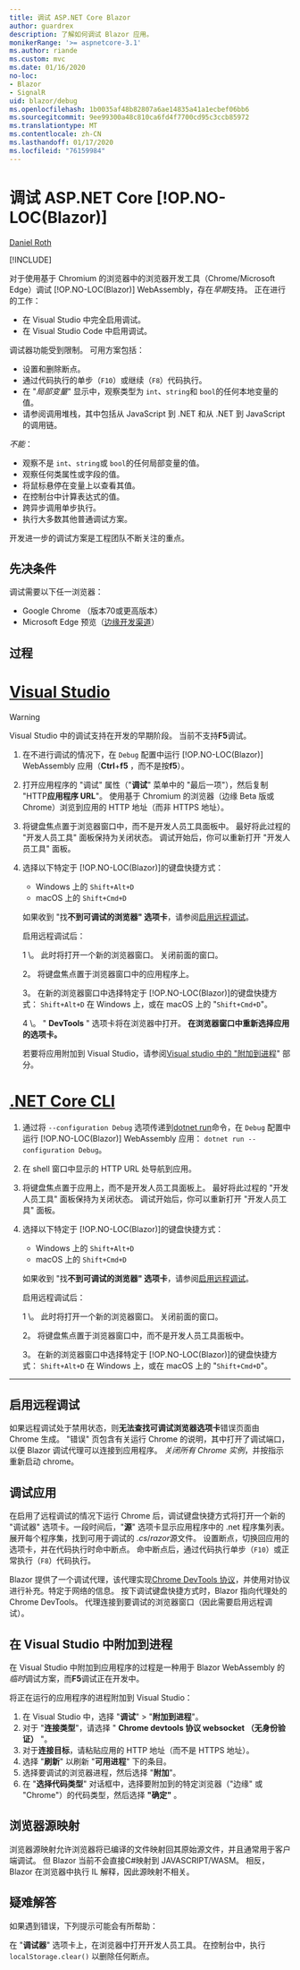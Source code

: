 ```yaml
---
title: 调试 ASP.NET Core Blazor
author: guardrex
description: 了解如何调试 Blazor 应用。
monikerRange: '>= aspnetcore-3.1'
ms.author: riande
ms.custom: mvc
ms.date: 01/16/2020
no-loc:
- Blazor
- SignalR
uid: blazor/debug
ms.openlocfilehash: 1b0035af48b82807a6ae14835a41a1ecbef06bb6
ms.sourcegitcommit: 9ee99300a48c810ca6fd4f7700cd95c3ccb85972
ms.translationtype: MT
ms.contentlocale: zh-CN
ms.lasthandoff: 01/17/2020
ms.locfileid: "76159984"
---
```

# <a name="debug-aspnet-core-opno-locblazor"></a>调试 ASP.NET Core [!OP.NO-LOC(Blazor)]

[Daniel Roth](https://github.com/danroth27)

[!INCLUDE[](~/includes/blazorwasm-preview-notice.md)]

对于使用基于 Chromium 的浏览器中的浏览器开发工具（Chrome/Microsoft Edge）调试 [!OP.NO-LOC(Blazor)] WebAssembly，存在*早期*支持。 正在进行的工作：

* 在 Visual Studio 中完全启用调试。
* 在 Visual Studio Code 中启用调试。

调试器功能受到限制。 可用方案包括：

* 设置和删除断点。
* 通过代码执行的单步（`F10`）或继续（`F8`）代码执行。
* 在 "*局部变量*" 显示中，观察类型为 `int`、`string`和 `bool`的任何本地变量的值。
* 请参阅调用堆栈，其中包括从 JavaScript 到 .NET 和从 .NET 到 JavaScript 的调用链。

*不能*：

* 观察不是 `int`、`string`或 `bool`的任何局部变量的值。
* 观察任何类属性或字段的值。
* 将鼠标悬停在变量上以查看其值。
* 在控制台中计算表达式的值。
* 跨异步调用单步执行。
* 执行大多数其他普通调试方案。

开发进一步的调试方案是工程团队不断关注的重点。

## <a name="prerequisites"></a>先决条件

调试需要以下任一浏览器：

* Google Chrome （版本70或更高版本）
* Microsoft Edge 预览（[边缘开发渠道](https://www.microsoftedgeinsider.com)）

## <a name="procedure"></a>过程

# <a name="visual-studiotabvisual-studio"></a>[Visual Studio](#tab/visual-studio)

> [!WARNING]
> Visual Studio 中的调试支持在开发的早期阶段。 当前不支持**F5**调试。

1. 在不进行调试的情况下，在 `Debug` 配置中运行 [!OP.NO-LOC(Blazor)] WebAssembly 应用（**Ctrl**+**f5** ，而不是按**f5**）。
1. 打开应用程序的 "调试" 属性（"**调试**" 菜单中的 "最后一项"），然后复制 "HTTP**应用程序 URL**"。 使用基于 Chromium 的浏览器（边缘 Beta 版或 Chrome）浏览到应用的 HTTP 地址（而非 HTTPS 地址）。
1. 将键盘焦点置于浏览器窗口中，而不是开发人员工具面板中。 最好将此过程的 "开发人员工具" 面板保持为关闭状态。 调试开始后，你可以重新打开 "开发人员工具" 面板。
1. 选择以下特定于 [!OP.NO-LOC(Blazor)]的键盘快捷方式：

   * Windows 上的 `Shift+Alt+D`
   * macOS 上的 `Shift+Cmd+D`

   如果收到 "找**不到可调试的浏览器" 选项卡**，请参阅[启用远程调试](#enable-remote-debugging)。
   
   启用远程调试后：
   
   1 \。 此时将打开一个新的浏览器窗口。 关闭前面的窗口。

   2。 将键盘焦点置于浏览器窗口中的应用程序上。

   3。 在新的浏览器窗口中选择特定于 [!OP.NO-LOC(Blazor)]的键盘快捷方式： `Shift+Alt+D` 在 Windows 上，或在 macOS 上的 "`Shift+Cmd+D`"。

   4 \。 " **DevTools** " 选项卡将在浏览器中打开。 **在浏览器窗口中重新选择应用的选项卡。**

   若要将应用附加到 Visual Studio，请参阅[Visual studio 中的 "附加到进程](#attach-to-process-in-visual-studio)" 部分。

# <a name="net-core-clitabnetcore-cli"></a>[.NET Core CLI](#tab/netcore-cli/)

1. 通过将 `--configuration Debug` 选项传递到[dotnet run](/dotnet/core/tools/dotnet-run)命令，在 `Debug` 配置中运行 [!OP.NO-LOC(Blazor)] WebAssembly 应用： `dotnet run --configuration Debug`。
1. 在 shell 窗口中显示的 HTTP URL 处导航到应用。
1. 将键盘焦点置于应用上，而不是开发人员工具面板上。 最好将此过程的 "开发人员工具" 面板保持为关闭状态。 调试开始后，你可以重新打开 "开发人员工具" 面板。
1. 选择以下特定于 [!OP.NO-LOC(Blazor)]的键盘快捷方式：

   * Windows 上的 `Shift+Alt+D`
   * macOS 上的 `Shift+Cmd+D`

   如果收到 "找**不到可调试的浏览器" 选项卡**，请参阅[启用远程调试](#enable-remote-debugging)。
   
   启用远程调试后：
   
   1 \。 此时将打开一个新的浏览器窗口。 关闭前面的窗口。

   2。 将键盘焦点置于浏览器窗口中，而不是开发人员工具面板中。

   3。 在新的浏览器窗口中选择特定于 [!OP.NO-LOC(Blazor)]的键盘快捷方式： `Shift+Alt+D` 在 Windows 上，或在 macOS 上的 "`Shift+Cmd+D`"。

---

## <a name="enable-remote-debugging"></a>启用远程调试

如果远程调试处于禁用状态，则**无法查找可调试浏览器选项卡**错误页面由 Chrome 生成。 "错误" 页包含有关运行 Chrome 的说明，其中打开了调试端口，以便 Blazor 调试代理可以连接到应用程序。 *关闭所有 Chrome 实例*，并按指示重新启动 chrome。

## <a name="debug-the-app"></a>调试应用

在启用了远程调试的情况下运行 Chrome 后，调试键盘快捷方式将打开一个新的 "调试器" 选项卡。一段时间后，"**源**" 选项卡显示应用程序中的 .net 程序集列表。 展开每个程序集，找到可用于调试的 *.cs*/*razor*源文件。 设置断点，切换回应用的选项卡，并在代码执行时命中断点。 命中断点后，通过代码执行单步（`F10`）或正常执行（`F8`）代码执行。

Blazor 提供了一个调试代理，该代理实现[Chrome DevTools 协议](https://chromedevtools.github.io/devtools-protocol/)，并使用对协议进行补充。特定于网络的信息。 按下调试键盘快捷方式时，Blazor 指向代理处的 Chrome DevTools。 代理连接到要调试的浏览器窗口（因此需要启用远程调试）。

## <a name="attach-to-process-in-visual-studio"></a>在 Visual Studio 中附加到进程

在 Visual Studio 中附加到应用程序的过程是一种用于 Blazor WebAssembly 的*临时*调试方案，而**F5**调试正在开发中。

将正在运行的应用程序的进程附加到 Visual Studio：

1. 在 Visual Studio 中，选择 "**调试**" > "**附加到进程**"。
1. 对于 "**连接类型**"，请选择 " **Chrome devtools 协议 websocket （无身份验证）** "。
1. 对于**连接目标**，请粘贴应用的 HTTP 地址（而不是 HTTPS 地址）。
1. 选择 "**刷新**" 以刷新 "**可用进程**" 下的条目。
1. 选择要调试的浏览器进程，然后选择 "**附加**"。
1. 在 "**选择代码类型**" 对话框中，选择要附加到的特定浏览器（"边缘" 或 "Chrome"）的代码类型，然后选择 **"确定"** 。

## <a name="browser-source-maps"></a>浏览器源映射

浏览器源映射允许浏览器将已编译的文件映射回其原始源文件，并且通常用于客户端调试。 但 Blazor 当前不会直接C#映射到 JAVASCRIPT/WASM。 相反，Blazor 在浏览器中执行 IL 解释，因此源映射不相关。

## <a name="troubleshoot"></a>疑难解答

如果遇到错误，下列提示可能会有所帮助：

在 "**调试器**" 选项卡上，在浏览器中打开开发人员工具。 在控制台中，执行 `localStorage.clear()` 以删除任何断点。
